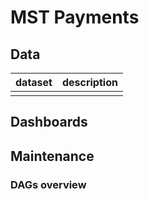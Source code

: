 # MST Payments

## Data

| dataset | description |
| ------- | ----------- |
|  |  |

## Dashboards

## Maintenance

### DAGs overview
